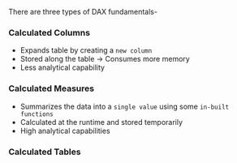 There are three types of DAX fundamentals-

### Calculated Columns
- Expands table by creating a `new column`
- Stored along the table -> Consumes more memory
- Less analytical capability

### Calculated Measures
- Summarizes the data into a `single value` using some `in-built functions`
- Calculated at the runtime and stored temporarily
- High analytical capabilities

### Calculated Tables 
